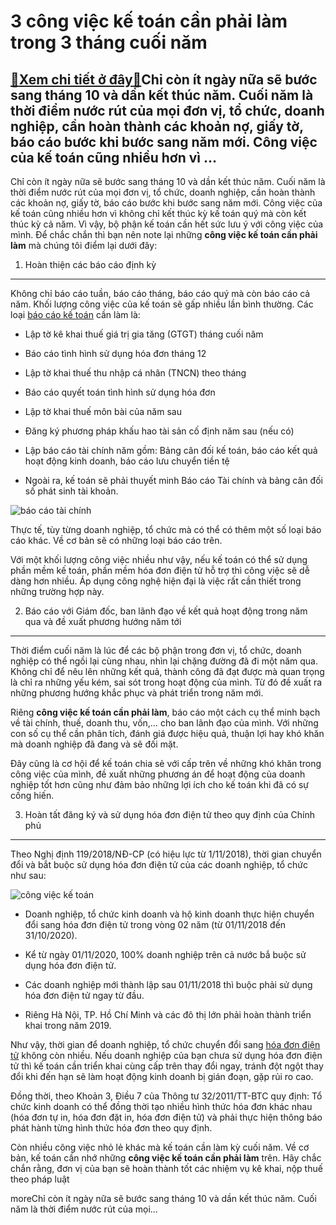 3 công việc kế toán cần phải làm trong 3 tháng cuối năm
=======================================================

[:gift:Xem chi tiết ở đây:gift:](https://hddtvn.com/3-cong-viec-ke-toan-can-phai-lam-trong-3-thang-cuoi-nam/)Chỉ còn ít ngày nữa sẽ bước sang tháng 10 và dần kết thúc năm. Cuối năm là thời điểm nước rút của mọi đơn vị, tổ chức, doanh nghiệp, cần hoàn thành các khoản nợ, giấy tờ, báo cáo bước khi bước sang năm mới. Công việc của kế toán cũng nhiều hơn vì …
--------------------------------------------------------------------------------------------------------------------------------------------------------------------------------------------------------------------------------------------------------

Chỉ còn ít ngày nữa sẽ bước sang tháng 10 và dần kết thúc năm. Cuối năm là thời điểm nước rút của mọi đơn vị, tổ chức, doanh nghiệp, cần hoàn thành các khoản nợ, giấy tờ, báo cáo bước khi bước sang năm mới. Công việc của kế toán cũng nhiều hơn vì không chỉ kết thúc kỳ kế toán quý mà còn kết thúc kỳ cả năm. Vì vậy, bộ phận kế toán cần hết sức lưu ý với công việc của mình. Để chắc chắn thì bạn nên note lại những **công việc kế toán cần phải làm** mà chúng tôi điểm lại dưới đây:


1. Hoàn thiện các báo cáo định kỳ
---------------------------------


Không chỉ báo cáo tuần, báo cáo tháng, báo cáo quý mà còn báo cáo cả năm. Khối lượng công việc của kế toán sẽ gấp nhiều lần bình thường. Các loại [báo cáo kế toán](#) cần làm là:


+ Lập tờ kê khai thuế giá trị gia tăng (GTGT) tháng cuối năm


+ Báo cáo tình hình sử dụng hóa đơn tháng 12


+ Lập tờ khai thuế thu nhập cá nhân (TNCN) theo tháng


+ Báo cáo quyết toán tình hình sử dụng hóa đơn


+ Lập tờ khai thuế môn bài của năm sau


+ Đăng ký phương pháp khấu hao tài sản cố định năm sau (nếu có)


+ Lập báo cáo tài chính năm gồm: Bảng cân đối kế toán, báo cáo kết quả hoạt động kinh doanh, báo cáo lưu chuyển tiền tệ


+ Ngoài ra, kế toán sẽ phải thuyết minh Báo cáo Tài chính và bảng cân đối số phát sinh tài khoản.


![báo cáo tài chính](https://hddtvn.com/wp-content/uploads/2021/01/Ke-toan-truong-3.jpg)


Thực tế, tùy từng doanh nghiệp, tổ chức mà có thể có thêm một số loại báo cáo khác. Về cơ bản sẽ có những loại báo cáo trên.


Với một khối lượng công việc nhiều như vậy, nếu kế toán có thể sử dụng phần mềm kế toán, phần mềm hóa đơn điện tử hỗ trợ thì công việc sẽ dễ dàng hơn nhiều. Áp dụng công nghệ hiện đại là việc rất cần thiết trong những trường hợp này.


2. Báo cáo với Giám đốc, ban lãnh đạo về kết quả hoạt động trong năm qua và đề xuất phương hướng năm tới
--------------------------------------------------------------------------------------------------------


Thời điểm cuối năm là lúc để các bộ phận trong đơn vị, tổ chức, doanh nghiệp có thể ngồi lại cùng nhau, nhìn lại chặng đường đã đi một năm qua. Không chỉ để nêu lên những kết quả, thành công đã đạt được mà quan trọng là chỉ ra những yếu kém, sai sót trong hoạt động của mình. Từ đó đề xuất ra những phương hướng khắc phục và phát triển trong năm mới.


Riêng **công việc kế toán cần phải làm**, báo cáo một cách cụ thể minh bạch về tài chính, thuế, doanh thu, vốn,… cho ban lãnh đạo của mình. Với những con số cụ thể cần phân tích, đánh giá được hiệu quả, thuận lợi hay khó khăn mà doanh nghiệp đã đang và sẽ đối mặt.


Đây cũng là cơ hội để kế toán chia sẻ với cấp trên về những khó khăn trong công việc của mình, đề xuất những phương án để hoạt động của doanh nghiệp tốt hơn cũng như đảm bảo những lợi ích cho kế toán khi đã có sự cống hiến.


3. Hoàn tất đăng ký và sử dụng hóa đơn điện tử theo quy định của Chính phủ
--------------------------------------------------------------------------


Theo Nghị định 119/2018/NĐ-CP (có hiệu lực từ 1/11/2018), thời gian chuyển đổi và bắt buộc sử dụng hóa đơn điện tử của các doanh nghiệp, tổ chức như sau:


![công việc kế toán](https://hddtvn.com/wp-content/uploads/2021/01/stj-decidiu-que-o-credito-presumido-de-icms-nao-integra-a-base-de-calculo-do-irpj-e-da-csll.jpg)


+ Doanh nghiệp, tổ chức kinh doanh và hộ kinh doanh thực hiện chuyển đổi sang hóa đơn điện tử trong vòng 02 năm (từ 01/11/2018 đến 31/10/2020).


+ Kể từ ngày 01/11/2020, 100% doanh nghiệp trên cả nước bắ buộc sử dụng hóa đơn điện tử.


+ Các doanh nghiệp mới thành lập sau 01/11/2018 thì buộc phải sử dụng hóa đơn điện tử ngay từ đầu.


+ Riêng Hà Nội, TP. Hồ Chí Minh và các đô thị lớn phải hoàn thành triển khai trong năm 2019.


Như vậy, thời gian để doanh nghiệp, tổ chức chuyển đổi sang [hóa đơn điện tử](#) không còn nhiều. Nếu doanh nghiệp của bạn chưa sử dụng hóa đơn điện tử thì kế toán cần triển khai cùng cấp trên thay đổi ngay, tránh đột ngột thay đổi khi đến hạn sẽ làm hoạt động kinh doanh bị gián đoạn, gặp rủi ro cao.


Đồng thời, theo Khoản 3, Điều 7 của Thông tư 32/2011/TT-BTC quy định: Tổ chức kinh doanh có thể đồng thời tạo nhiều hình thức hóa đơn khác nhau (hóa đơn tự in, hóa đơn đặt in, hóa đơn điện tử) và phải thực hiện thông báo phát hành từng hình thức hóa đơn theo quy định.


Còn nhiều công việc nhỏ lẻ khác mà kế toán cần làm kỳ cuối năm. Về cơ bản, kế toán cần nhớ những **công việc kế toán cần phải làm** trên. Hãy chắc chắn rằng, đơn vị của bạn sẽ hoàn thành tốt các nhiệm vụ kê khai, nộp thuế theo pháp luật



moreChỉ còn ít ngày nữa sẽ bước sang tháng 10 và dần kết thúc năm. Cuối năm là thời điểm nước rút của mọi…

